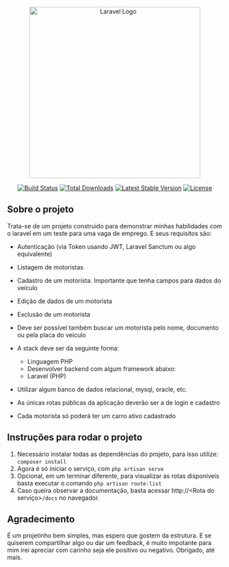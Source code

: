 <p align="center"><a href="https://laravel.com" target="_blank"><img src="https://raw.githubusercontent.com/laravel/art/master/logo-lockup/5%20SVG/2%20CMYK/1%20Full%20Color/laravel-logolockup-cmyk-red.svg" width="400" alt="Laravel Logo"></a></p>

<p align="center">
<a href="https://github.com/laravel/framework/actions"><img src="https://github.com/laravel/framework/workflows/tests/badge.svg" alt="Build Status"></a>
<a href="https://packagist.org/packages/laravel/framework"><img src="https://img.shields.io/packagist/dt/laravel/framework" alt="Total Downloads"></a>
<a href="https://packagist.org/packages/laravel/framework"><img src="https://img.shields.io/packagist/v/laravel/framework" alt="Latest Stable Version"></a>
<a href="https://packagist.org/packages/laravel/framework"><img src="https://img.shields.io/packagist/l/laravel/framework" alt="License"></a>
</p>

## Sobre o projeto

Trata-se de um projeto construido para demonstrar minhas habilidades com o laravel em um teste para uma vaga de emprego. E seus requisitos são:

- Autenticação (via Token usando JWT, Laravel Sanctum ou algo equivalente)
- Listagem de motoristas
- Cadastro de um motorista. Importante que tenha campos para dados do veículo
- Edição de dados de um motorista
- Exclusão de um motorista
- Deve ser possível também buscar um motorista pelo nome, documento ou pela placa do veículo
- A stack deve ser da seguinte forma:
    * Linguagem PHP
    * Desenvolver backend com algum framework abaixo:
    * Laravel (PHP)

- Utilizar algum banco de dados relacional, mysql, oracle, etc.
- As únicas rotas públicas da aplicação deverão ser a de login e cadastro
- Cada motorista só poderá ter um carro ativo cadastrado

## Instruções para rodar o projeto

1. Necessário instalar todas as dependências do projeto, para isso utilize: `composer install`
2. Agora é só iniciar o serviço, com `php artisan serve`
3. Opcional, em um terminar diferente, para visualizar as rotas disponíveis basta executar o comando `php artisan route:list`
4. Caso queira observar a documentação, basta acessar http://<Rota do serviço>`/docs` no navegador.



## Agradecimento

É um projetinho bem simples, mas espero que gostem da estrutura. E se quiserem compartilhar algo ou dar um feedback, é muito impotante para mim irei apreciar com carinho seja ele positivo ou negativo.
Obrigado, até mais.

